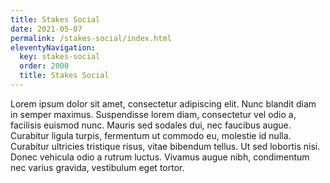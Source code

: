 ```yaml
---
title: Stakes Social
date: 2021-05-07
permalink: /stakes-social/index.html
eleventyNavigation:
  key: stakes-social
  order: 2000
  title: Stakes Social
---
```


Lorem ipsum dolor sit amet, consectetur adipiscing elit. Nunc blandit diam in semper maximus. Suspendisse lorem diam, consectetur vel odio a, facilisis euismod nunc. Mauris sed sodales dui, nec faucibus augue. Curabitur ligula turpis, fermentum ut commodo eu, molestie id nulla. Curabitur ultricies tristique risus, vitae bibendum tellus. Ut sed lobortis nisi. Donec vehicula odio a rutrum luctus. Vivamus augue nibh, condimentum nec varius gravida, vestibulum eget tortor.
